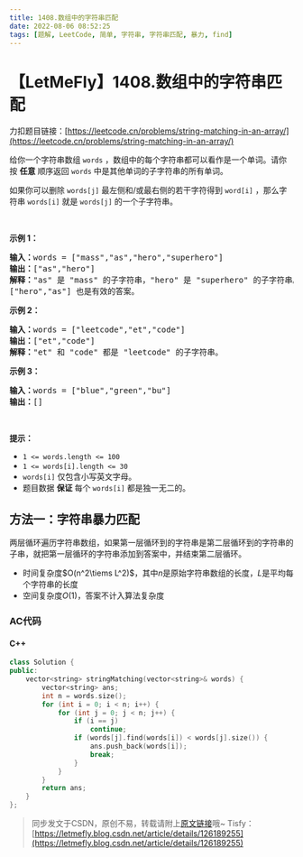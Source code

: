 ```yaml
---
title: 1408.数组中的字符串匹配
date: 2022-08-06 08:52:25
tags: [题解, LeetCode, 简单, 字符串, 字符串匹配, 暴力, find]
---
```


# 【LetMeFly】1408.数组中的字符串匹配

力扣题目链接：[https://leetcode.cn/problems/string-matching-in-an-array/](https://leetcode.cn/problems/string-matching-in-an-array/)

<p>给你一个字符串数组 <code>words</code> ，数组中的每个字符串都可以看作是一个单词。请你按 <strong>任意</strong> 顺序返回 <code>words</code> 中是其他单词的子字符串的所有单词。</p>

<p>如果你可以删除 <code>words[j]</code>&nbsp;最左侧和/或最右侧的若干字符得到 <code>word[i]</code> ，那么字符串 <code>words[i]</code> 就是 <code>words[j]</code> 的一个子字符串。</p>

<p>&nbsp;</p>

<p><strong>示例 1：</strong></p>

<pre><strong>输入：</strong>words = [&quot;mass&quot;,&quot;as&quot;,&quot;hero&quot;,&quot;superhero&quot;]
<strong>输出：</strong>[&quot;as&quot;,&quot;hero&quot;]
<strong>解释：</strong>&quot;as&quot; 是 &quot;mass&quot; 的子字符串，&quot;hero&quot; 是 &quot;superhero&quot; 的子字符串。
[&quot;hero&quot;,&quot;as&quot;] 也是有效的答案。
</pre>

<p><strong>示例 2：</strong></p>

<pre><strong>输入：</strong>words = [&quot;leetcode&quot;,&quot;et&quot;,&quot;code&quot;]
<strong>输出：</strong>[&quot;et&quot;,&quot;code&quot;]
<strong>解释：</strong>&quot;et&quot; 和 &quot;code&quot; 都是 &quot;leetcode&quot; 的子字符串。
</pre>

<p><strong>示例 3：</strong></p>

<pre><strong>输入：</strong>words = [&quot;blue&quot;,&quot;green&quot;,&quot;bu&quot;]
<strong>输出：</strong>[]
</pre>

<p>&nbsp;</p>

<p><strong>提示：</strong></p>

<ul>
	<li><code>1 &lt;= words.length &lt;= 100</code></li>
	<li><code>1 &lt;= words[i].length &lt;= 30</code></li>
	<li><code>words[i]</code> 仅包含小写英文字母。</li>
	<li>题目数据 <strong>保证</strong> 每个 <code>words[i]</code> 都是独一无二的。</li>
</ul>


    
## 方法一：字符串暴力匹配

两层循环遍历字符串数组，如果第一层循环到的字符串是第二层循环到的字符串的子串，就把第一层循环的字符串添加到答案中，并结束第二层循环。

+ 时间复杂度$O(n^2\tiems L^2)$，其中$n$是原始字符串数组的长度，$L$是平均每个字符串的长度
+ 空间复杂度$O(1)$，答案不计入算法复杂度

### AC代码

#### C++

```cpp
class Solution {
public:
    vector<string> stringMatching(vector<string>& words) {
        vector<string> ans;
        int n = words.size();
        for (int i = 0; i < n; i++) {
            for (int j = 0; j < n; j++) {
                if (i == j)
                    continue;
                if (words[j].find(words[i]) < words[j].size()) {
                    ans.push_back(words[i]);
                    break;
                }
            }
        }
        return ans;
    }
};
```

> 同步发文于CSDN，原创不易，转载请附上[原文链接](https://blog.tisfy.eu.org/2022/08/06/LeetCode%201408.%E6%95%B0%E7%BB%84%E4%B8%AD%E7%9A%84%E5%AD%97%E7%AC%A6%E4%B8%B2%E5%8C%B9%E9%85%8D/)哦~
> Tisfy：[https://letmefly.blog.csdn.net/article/details/126189255](https://letmefly.blog.csdn.net/article/details/126189255)
